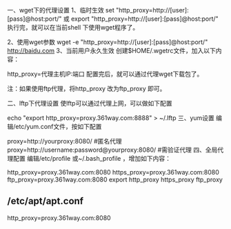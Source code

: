 一、wget下的代理设置
1、临时生效
set "http_proxy=http://[user]:[pass]@host:port/"
或
export "http_proxy=http://[user]:[pass]@host:port/" 
执行完，就可以在当前shell 下使用wget程序了。

2、使用wget参数
wget -e "http_proxy=http://[user]:[pass]@host:port/" http://baidu.com
3、当前用户永久生效
创建$HOME/.wgetrc文件，加入以下内容：

http_proxy=代理主机IP:端口 
配置完后，就可以通过代理wget下载包了。

注：如果使用ftp代理，将http_proxy 改为ftp_proxy 即可。

二、lftp下代理设置
使lftp可以通过代理上网，可以做如下配置

echo "export http_proxy=proxy.361way.com:8888" > ~/.lftp
三、yum设置
编辑/etc/yum.conf文件，按如下配置

proxy=http://yourproxy:8080/      #匿名代理
proxy=http://username:password@yourproxy:8080/   #需验证代理
四、全局代理配置
编辑/etc/profile 或~/.bash_profile ，增加如下内容：

http_proxy=proxy.361way.com:8080
https_proxy=proxy.361way.com:8080
ftp_proxy=proxy.361way.com:8080
export http_proxy https_proxy ftp_proxy 

##  /etc/apt/apt.conf
http_proxy=proxy.361way.com:8080